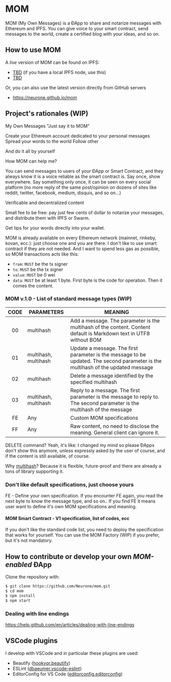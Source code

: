 # MOM

MOM (My Own Messages) is a ÐApp to share and notarize messages with Ethereum and IPFS. You can give voice to your smart contract, send messages to the world, create a certified blog with your ideas, and so on.

## How to use MOM

A *live* version of MOM can be found on IPFS:
- [TBD](#TBD) (if you have a local IPFS node, use this)
- [TBD](#TBD)

Or, you can also use the latest version directly from GitHub servers
- https://neurone.github.io/mom

## Project's rationales (WIP)

My Own Messages
"Just say it to MOM"

Create your Ethereum account dedicated to your personal messages
Spread your words to the world
Follow other

And do it all by yourself

How MOM can help me?

You can send messages to users of your ÐApp or Smart Contract, and they always know it is a voice reliable as the smart contract is.
Say once, show everywhere. Say something only once, it can be seen on every social platform (no more reply of the same post/opinion on dozens of sites like reddit, twitter, facebook, medium, disquis, and so on...)

Verificable and decentralized content

Small fee to be free: pay just few cents of dollar to notarize your messages, and distribute them with IPFS or Swarm.

Get tips for your words directly into your wallet.

MOM is already available on every Ethereum network (mainnet, rinkeby, kovan, ecc.): just choose one and you are there.
I don't like to use smart contract if they are not needed. And I want to spend less gas as possible, so MOM transactions acts like this:

- `from`: `MUST` be the tx signer
- `to`: `MUST` be the tx signer
- `value`: `MUST` be 0 wei
- `data`: `MUST` be at least 1 byte. First byte is the code for operation. Then it comes the content.

### MOM v.1.0 - List of standard message types (WIP)

| CODE | PARAMETERS | MEANING 			|
|:--------:|------------|-------------------|
| 00       | multihash  | Add a message. The parameter is the multihash of the content. Content default is Markdown text in UTF8 without BOM |
| 01       | multihash, multihash | Update a message. The first parameter is the message to be updated. The second parameter is the multihash of the updated message |
| 02	   | multihash | Delete a message identified by the specified multihash |
| 03       | multihash, multihash | Reply to a message. The first parameter is the message to reply to. The second parameter is the multihash of the message
| FE	   | Any | Custom MOM specifications
| FF	   | Any | Raw content, no need to disclose the meaning. General client can ignore it.

DELETE command? Yeah, it's like: I changed my mind so please ÐApps don't show this anymore, unless expressly asked by the user of course, and if the content is still available, of course.

Why [multihash](https://github.com/multiformats/multihash)? Because it is flexible, future-proof and there are already a tons of library supporting it.

### Don't like default specifications, just choose yours
FE - Define your own specification. If you encounter FE again, you read the next byte to know the message type, and so on..
If you find FE it means user want to define it's own MOM specifications and meaning.

#### MOM Smart Contract - V1 specification, list of codes, ecc
If you don't like the standard code list, you need to deploy the specification that works for yourself. You can use the MOM Factory (WIP) if you prefer, but it's not mandatory.

## How to contribute or develop your own _MOM-enabled_ ÐApp

Clone the repository with:

```bash
$ git clone https://github.com/Neurone/mom.git
$ cd mom
$ npm install
$ npm start
```

### Dealing with line endings
https://help.github.com/en/articles/dealing-with-line-endings

## VSCode plugins
I develop with VSCode and in particular these plugins are used:
- Beautify ([hookyqr.beautify](https://marketplace.visualstudio.com/items?itemName=HookyQR.beautify))
- ESLint ([dbaeumer.vscode-eslint](https://marketplace.visualstudio.com/items?itemName=dbaeumer.vscode-eslint))
- EditorConfig for VS Code ([editorconfig.editorconfig](https://marketplace.visualstudio.com/items?itemName=EditorConfig.EditorConfig))
